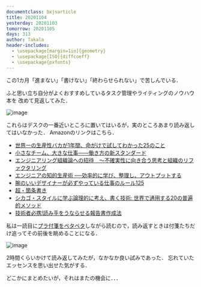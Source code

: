 ```yaml
---
documentclass: bxjsarticle
title: 20201104
yesterday: 20201103
tomorrow: 20201105
days: 313
author: Takala
header-includes:
  - \usepackage[margin=1in]{geometry}
  - \usepackage[ISO]{diffcoeff}
  - \usepackage{pxfonts}
---
```




この1カ月「進まない」「書けない」「終わらせられない」で苦しんでいる．


ふと思い立ち自分がよくおすすめしているタスク管理やライティングのノウハウ本を
改めて見返してみた．


![image](https://i.imgur.com/itpC3Rk.jpg)

これらはデスクの一番近いところに置いてはいるが，実のところあまり読み返してはいなかった．
Amazonのリンクはこちら．

* [世界一の生産性バカが1年間、命がけで試してわかった25のこと](https://amzn.to/32bL2hm)
* [小さなチーム、大きな仕事――働き方の新スタンダード](https://amzn.to/38e0sW7)
* [エンジニアリング組織論への招待　～不確実性に向き合う思考と組織のリファクタリング](https://amzn.to/3p3jSmP)
* [エンジニアの知的生産術 ──効率的に学び、整理し、アウトプットする](https://amzn.to/2HTtcc9)
* [腕のいいデザイナーが必ずやっている仕事のルール125](https://amzn.to/32eFtPk)
* [超・箇条書き](https://amzn.to/36hXD3Z)
* [シカゴ・スタイルに学ぶ論理的に考え、書く技術: 世界で通用する20の普遍的メソッド](https://amzn.to/2I6bD8L)
* [技術者必携!読み手をうならせる報告書作成法](https://amzn.to/3oOULDU)


私は一読目に[プラ付箋をペタペタ](https://takala.tokyo/takala_wp/2017/12/26/304/)しながら読むので，読み返すときは付箋たちだけ追ってその前後を眺めることになる．


![image](https://i.imgur.com/fzB3S2V.jpg)



2時間くらいかけて読み返してみたが，なかなか良い試みであった．
忘れていたエッセンスを思い出せた気がする．



どこかにまとめたいが，それはまたの機会に．．．